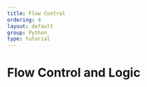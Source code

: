 ```yaml
---
title: Flow Control
ordering: 4
layout: default
group: Python
type: tutorial
---
```


# Flow Control and Logic



